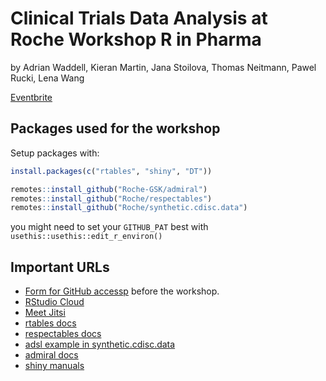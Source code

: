 # Clinical Trials Data Analysis at Roche Workshop R in Pharma

by Adrian Waddell, Kieran Martin, Jana Stoilova, Thomas Neitmann, Pawel Rucki, Lena Wang


[Eventbrite](https://www.eventbrite.com/e/clinical-trials-at-roche-tickets-187203810637)


## Packages used for the workshop

Setup packages with:

```r
install.packages(c("rtables", "shiny", "DT"))

remotes::install_github("Roche-GSK/admiral")
remotes::install_github("Roche/respectables")
remotes::install_github("Roche/synthetic.cdisc.data")
```

you might need to set your `GITHUB_PAT` best with `usethis::usethis::edit_r_environ()`

## Important URLs

* [Form for GitHub accessp](https://docs.google.com/forms/d/e/1FAIpQLSc2R7KvQgjLUtWzqKRiDHWQTrKvlTYcSm2m8yjiUi8oeN1XyQ/viewform?usp=sf_link) before the workshop.
* [RStudio Cloud](https://bit.ly/3m9rrJf)
* [Meet Jitsi](https://meet.jit.si/)
* [rtables docs](https://roche.github.io/rtables/)
* [respectables docs](https://roche.github.io/respectables/)
* [adsl example in synthetic.cdisc.data](https://github.com/Roche/synthetic.cdisc.data/blob/main/R/adsl_recipe.R)
* [admiral docs](https://roche-gsk.github.io/admiral)
* [shiny manuals](https://shiny.rstudio.com/tutorial/)

